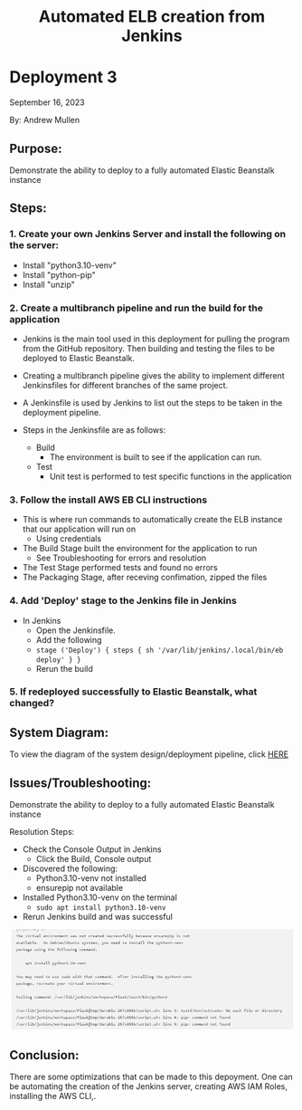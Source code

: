 <h1 align="center">Automated ELB creation from Jenkins<h1> 


# Deployment 3
September 16, 2023

By: Andrew Mullen

## Purpose:

Demonstrate the ability to deploy to a fully automated Elastic Beanstalk instance

## Steps:

### 1. Create your own Jenkins Server and install the following on the server:
   - Install "python3.10-venv"
   - Install "python-pip"
   - Install "unzip"

### 2. Create a multibranch pipeline and run the build for the application

- Jenkins is the main tool used in this deployment for pulling the program from the GitHub repository. Then building and testing the files to be deployed to Elastic Beanstalk.
- Creating a multibranch pipeline gives the ability to implement different Jenkinsfiles for different branches of the same project.
- A Jenkinsfile is used by Jenkins to list out the steps to be taken in the deployment pipeline.

- Steps in the Jenkinsfile are as follows:
  - Build
    - The environment is built to see if the application can run.
  - Test
    - Unit test is performed to test specific functions in the application


### 3. Follow the install AWS EB CLI instructions

- This is where run commands to automatically create the ELB instance that our application will run on
    - Using credentials
- The Build Stage built the environment for the application to run
    - See Troubleshooting for errors and resolution
- The Test Stage performed tests and found no errors
- The Packaging Stage, after receving confimation, zipped the files

### 4. Add 'Deploy' stage to the Jenkins file in Jenkins

- In Jenkins
    - Open the Jenkinsfile.
	- Add the following 
	 - `stage ('Deploy') { steps { sh '/var/lib/jenkins/.local/bin/eb deploy' } }`
	- Rerun the build

### 5. If redeployed successfully to Elastic Beanstalk, what changed?



## System Diagram:

To view the diagram of the system design/deployment pipeline, click [HERE](https://github.com/andmulLABS01/Deployment_3AM/blob/main/Depoyment3.drawio.png)

## Issues/Troubleshooting:

Demonstrate the ability to deploy to a fully automated Elastic Beanstalk instance

Resolution Steps:
- Check the Console Output in Jenkins
  - Click the Build, Console output
- Discovered the following:
  - Python3.10-venv not installed
  - ensurepip not available
- Installed Python3.10-venv on the terminal
  - `sudo apt install python3.10-venv`
- Rerun Jenkins build and was successful 


![alt text](https://github.com/andmulLABS01/Deployment_2AM/blob/main/dp2_error.PNG)


## Conclusion:

There are some optimizations that can be made to this depoyment.  One can be automating the creation of the Jenkins server, creating AWS IAM Roles, installing the AWS CLI,.
